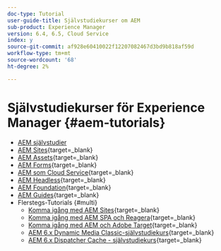 ```yaml
---
doc-type: Tutorial
user-guide-title: Självstudiekurser om AEM
sub-product: Experience Manager
version: 6.4, 6.5, Cloud Service
index: y
source-git-commit: af928e60410022f12207082467d3bd9b818af59d
workflow-type: tm+mt
source-wordcount: '68'
ht-degree: 2%

---
```



# Självstudiekurser för Experience Manager {#aem-tutorials}

+ [AEM självstudier](overview.md)
+ [AEM Sites](https://experienceleague.adobe.com/docs/experience-manager-learn/sites/overview.html){target=_blank}
+ [AEM Assets](https://experienceleague.adobe.com/docs/experience-manager-learn/assets/overview.html){target=_blank}
+ [AEM Forms](https://experienceleague.adobe.com/docs/experience-manager-learn/forms/overview.html){target=_blank}
+ [AEM som Cloud Service](https://experienceleague.adobe.com/docs/experience-manager-learn/cloud-service/overview.html){target=_blank}
+ [AEM Headless](https://experienceleague.adobe.com/docs/experience-manager-learn/getting-started-with-aem-headless/overview.html){target=_blank}
+ [AEM Foundation](https://experienceleague.adobe.com/docs/experience-manager-learn/cloud-service/overview.html){target=_blank}
+ [AEM Guides](https://experienceleague.adobe.com/docs/experience-manager-guides-learn/tutorials/overview.html){target=_blank}
+ Flerstegs-Tutorials {#multi}
   + [Komma igång med AEM Sites](https://experienceleague.adobe.com/docs/experience-manager-learn/getting-started-wknd-tutorial-develop/overview.html){target=_blank}
   + [Komma igång med AEM SPA och Reagera](https://experienceleague.adobe.com/docs/experience-manager-learn/spa-react-tutorial/overview.html){target=_blank}
   + [Komma igång med AEM och Adobe Target](https://experienceleague.adobe.com/docs/experience-manager-learn/aem-target-tutorial/overview.html){target=_blank}
   + [AEM 6.x Dynamic Media Classic-självstudiekurs](https://experienceleague.adobe.com/docs/experience-manager-learn/dynamic-media-classic-tutorial/overview.html){target=_blank}
   + [AEM 6.x Dispatcher Cache - självstudiekurs](https://experienceleague.adobe.com/docs/experience-manager-learn/dispatcher-tutorial/overview.html){target=_blank}
